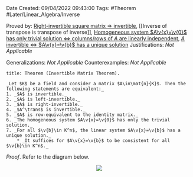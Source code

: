 <br />
<br />

Date Created: 09/04/2022 09:43:00
Tags: #Theorem #Later/Linear_Algebra/Inverse

Proved by: [Right-invertible square matrix $\Rightarrow$ invertible](Right-invertible%20square%20matrix%20implies%20invertible.md), [[Inverse of transpose is transpose of inverse]], [Homogeneous system $A\v{x}=\v{0}$ has only trivial solution $\Leftrightarrow$ columns$\slash$rows of $A$ are linearly independent](Homogeneous%20linear%20system%20only%20trivial%20solution%20iff%20columns%20slash%20rows%20of%20coefficient%20matrix%20are%20linearly%20independent.md), [$A$ invertible $\Leftrightarrow$ $A\v{x}=\v{b}$ has a unique solution](Invertible%20coefficient%20matrix%20iff%20unique%20solution.md)
Justifications: _Not Applicable_

Generalizations: _Not Applicable_
Counterexamples: _Not Applicable_

``` ad-Theorem
title: Theorem (Invertible Matrix Theorem).

_Let $K$ be a field and consider a matrix $A\in\mat{n}{K}$. Then the following statements are equivalent:_
1. _$A$ is invertible._
2. _$A$ is left-invertible._
3. _$A$ is right-invertible._
4. _$A^\trans$ is invertible._
5. _$A$ is row-equivalent to the identity matrix._
6. _The homogeneous system $A\v{x}=\v{0}$ has only the trivial solution._
7. _For all $\v{b}\in K^n$, the linear system $A\v{x}=\v{b}$ has a unique solution._
    * _It suffices for $A\v{x}=\v{b}$ to be consistent for all $\v{b}\in K^n$._

```

_Proof_. Refer to the diagram below.

<center><img src="https://raw.githubusercontent.com/zhaoshenzhai/MathWiki/master/Images/2022-04-10_123326/image.svg"></center>
